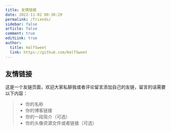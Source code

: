 ```yaml
---
title: 友情链接
date: 2022-11-02 00:30:29
permalink: /friends/
sidebar: false
article: false
comment: true
editLink: true
author: 
  title: HalfSweet
  link: https://github.com/HalfSweet
---
```


## 友情链接

这是一个友链页面，欢迎大家私聊我或者评论留言添加自己的友链，留言的话需要以下内容：

> * 你的名称
> * 你的博客链接
> * 你的一段简介（可选）
> * 你的头像资源文件或者链接（可选）

<VPCard
  title="晨旭"
  desc="喵喵喵喵喵喵喵喵"
  logo="https://cravatar.cn/avatar/b431bf781498d1fe47f732913dce394c?s=64&d=identicon&r=g"
  link="https://www.chenxublog.com"
  background="rgba(253, 230, 138, 0.15)"
/>

<VPCard
  title="T0kenZero"
  desc="一只鸽子咕咕咕"
  logo="https://img13.360buyimg.com/ddimg/jfs/t1/172011/22/17602/107398/61421471Eae8931a3/26d7779ad9c8d727.jpg"
  link="https://blog.lenxy.net/"
  background="rgba(253, 230, 138, 0.15)"
/>

<VPCard
  title="小三花"
  desc="花花最可爱"
  logo="/img/thinkermaker.jpg"
  link="https://thinkermaker.xyz/"
  background="rgba(253, 230, 138, 0.15)"
/>

<VPCard
  title="Chiploop"
  desc="Chiploop Tech"
  logo="https://www.chiploop.net/images/logo.png"
  link="http://www.chiploop.net/"
  background="rgba(253, 230, 138, 0.15)"
/>

<VPCard
  title="鱼的小站"
  desc="鱼的记忆只有七秒，所以要写下来"
  logo="https://fishblog.pages.dev/images/logo_white.svg"
  link="https://fishblog.pages.dev/"
  background="rgba(253, 230, 138, 0.15)"
/>

<VPCard
  title="WuxiProject 乌西"
  desc="制作无聊的东西，但不做垃圾"
  logo="https://wuxiproj.mzy7.cn/images/logo.png"
  link="https://wuxiproj.mzy7.cn/"
  background="rgba(253, 230, 138, 0.15)"
/>

<VPCard
  title="云上小筑"
  desc="我 24岁，是学生"
  logo="https://blog.mzy7.cn/images/avatar.jpg"
  link="https://blog.mzy7.cn/"
  background="rgba(253, 230, 138, 0.15)"
/>

<VPCard
  title="向阳"
  desc="甜甜哒"
  logo="/img/xyn.ltd.jpg"
  link="https://xyn.ltd/"
  background="rgba(253, 230, 138, 0.15)"
/>

<VPCard
  title="Lss233"
  desc="Everything is possible by code."
  logo="https://blog-1251229268.cos-website.ap-shanghai.myqcloud.com/kblog/content/images/2021/02/20160725222959_JGMRc.thumb.700_0-1.jpeg"
  link="https://blog.lss233.com"
  background="rgba(253, 230, 138, 0.15)"
/>

